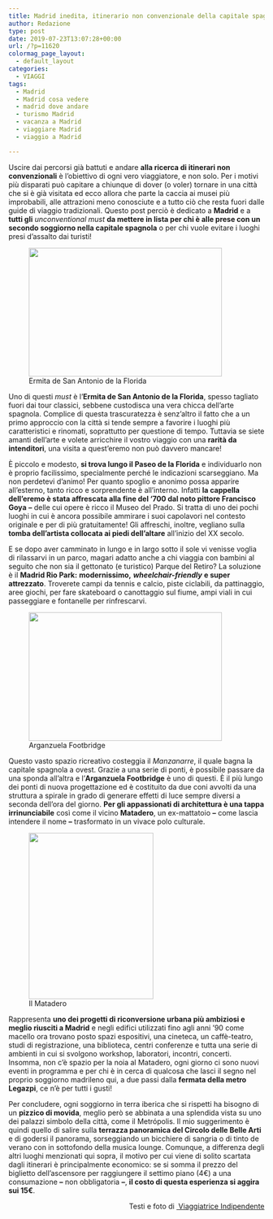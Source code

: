 ```yaml
---
title: Madrid inedita, itinerario non convenzionale della capitale spagnola
author: Redazione
type: post
date: 2019-07-23T13:07:28+00:00
url: /?p=11620
colormag_page_layout:
  - default_layout
categories:
  - VIAGGI
tags:
  - Madrid
  - Madrid cosa vedere
  - madrid dove andare
  - turismo Madrid
  - vacanza a Madrid
  - viaggiare Madrid
  - viaggio a Madrid

---
```

Uscire dai percorsi già battuti e andare **alla ricerca di itinerari non convenzionali** è l&#8217;obiettivo di ogni vero viaggiatore, e non solo. Per i motivi più disparati può capitare a chiunque di dover (o voler) tornare in una città che si è già visitata ed ecco allora che parte la caccia ai musei più improbabili, alle attrazioni meno conosciute e a tutto ciò che resta fuori dalle guide di viaggio tradizionali. Questo post perciò è dedicato a **Madrid** e a **tutti gli** _unconventional must_ **da mettere in lista per chi è alle prese con un secondo soggiorno nella capitale spagnola** o per chi vuole evitare i luoghi presi d&#8217;assalto dai turisti!

<figure id="attachment_11623" aria-describedby="caption-attachment-11623" style="width: 380px" class="wp-caption alignleft"><img decoding="async" loading="lazy" class="wp-image-11623" src="https://progressonline.it/wp-content/uploads/2019/07/eremo-300x200.jpg" alt="" width="380" height="253" /><figcaption id="caption-attachment-11623" class="wp-caption-text">Ermita de San Antonio de la Florida</figcaption></figure>

Uno di questi _must_ è l&#8217;**Ermita de San Antonio de la Florida**, spesso tagliato fuori dai tour classici, sebbene custodisca una vera chicca dell&#8217;arte spagnola. Complice di questa trascuratezza è senz&#8217;altro il fatto che a un primo approccio con la città si tende sempre a favorire i luoghi più caratteristici e rinomati, soprattutto per questione di tempo. Tuttavia se siete amanti dell&#8217;arte e volete arricchire il vostro viaggio con una **rarità da intenditori**, una visita a quest&#8217;eremo non può davvero mancare!

È piccolo e modesto, **si trova lungo il Paseo de la Florida** e individuarlo non è proprio facilissimo, specialmente perché le indicazioni scarseggiano. Ma non perdetevi d&#8217;animo! Per quanto spoglio e anonimo possa apparire all&#8217;esterno, tanto ricco e sorprendente è all&#8217;interno. Infatti **la cappella dell&#8217;eremo è stata affrescata alla fine del &#8216;700 dal noto pittore Francisco Goya** **&#8211;** delle cui opere è ricco il Museo del Prado. Si tratta di uno dei pochi luoghi in cui è ancora possibile ammirare i suoi capolavori nel contesto originale e per di più gratuitamente! Gli affreschi, inoltre, vegliano sulla **tomba dell&#8217;artista collocata ai piedi dell&#8217;altare** all&#8217;inizio del XX secolo.

E se dopo aver camminato in lungo e in largo sotto il sole vi venisse voglia di rilassarvi in un parco, magari adatto anche a chi viaggia con bambini al seguito che non sia il gettonato (e turistico) Parque del Retiro? La soluzione è il **Madrid Rio Park:** **modernissimo,** _**wheelchair-friendly**_ **e super attrezzato**. Troverete campi da tennis e calcio, piste ciclabili, da pattinaggio, aree giochi, per fare skateboard o canottaggio sul fiume, ampi viali in cui passeggiare e fontanelle per rinfrescarvi.

<figure id="attachment_11622" aria-describedby="caption-attachment-11622" style="width: 380px" class="wp-caption alignright"><img decoding="async" loading="lazy" class="wp-image-11622" src="https://progressonline.it/wp-content/uploads/2019/07/arganzuela-footbridge-1-300x200.jpg" alt="" width="380" height="253" /><figcaption id="caption-attachment-11622" class="wp-caption-text">Arganzuela Footbridge</figcaption></figure>

Questo vasto spazio ricreativo costeggia il _Manzanarre_, il quale bagna la capitale spagnola a ovest. Grazie a una serie di ponti, è possibile passare da una sponda all&#8217;altra e l&#8217;**Arganzuela Footbridge** è uno di questi. È il più lungo dei ponti di nuova progettazione ed è costituito da due coni avvolti da una struttura a spirale in grado di generare effetti di luce sempre diversi a seconda dell&#8217;ora del giorno. **Per gli appassionati di architettura è una tappa irrinunciabile** così come il vicino **Matadero**, un ex-mattatoio **&#8211;** come lascia intendere il nome **&#8211;** trasformato in un vivace polo culturale.

<figure id="attachment_11624" aria-describedby="caption-attachment-11624" style="width: 245px" class="wp-caption alignleft"><img decoding="async" loading="lazy" class="wp-image-11624" src="https://progressonline.it/wp-content/uploads/2019/07/matadero-225x300.jpg" alt="" width="245" height="327" /><figcaption id="caption-attachment-11624" class="wp-caption-text">Il Matadero</figcaption></figure>

Rappresenta **uno dei progetti di riconversione urbana più ambiziosi e meglio riusciti a Madrid** e negli edifici utilizzati fino agli anni &#8217;90 come macello ora trovano posto spazi espositivi, una cineteca, un caffè-teatro, studi di registrazione, una biblioteca, centri conferenze e tutta una serie di ambienti in cui si svolgono workshop, laboratori, incontri, concerti. Insomma, non c&#8217;è spazio per la noia al Matadero, ogni giorno ci sono nuovi eventi in programma e per chi è in cerca di qualcosa che lasci il segno nel proprio soggiorno madrileno qui, a due passi dalla **fermata della metro Legazpi**, ce n&#8217;è per tutti i gusti!

Per concludere, ogni soggiorno in terra iberica che si rispetti ha bisogno di un **pizzico di movida**, meglio però se abbinata a una splendida vista su uno dei palazzi simbolo della città, come il Metrópolis. Il mio suggerimento è quindi quello di salire sulla **terrazza panoramica del Circolo delle Belle Arti** e di godersi il panorama, sorseggiando un bicchiere di sangria o di tinto de verano con in sottofondo della musica lounge. Comunque, a differenza degli altri luoghi menzionati qui sopra, il motivo per cui viene di solito scartata dagli itinerari è principalmente economico: se si somma il prezzo del biglietto dell&#8217;ascensore per raggiungere il settimo piano (4€) a una consumazione **&#8211;** non obbligatoria **&#8211;**, **il costo di questa esperienza si aggira sui 15€**.

<p style="text-align: right;">
  Testi e foto di <a href="https://viaggiatriceindipendente.com"> Viaggiatrice Indipendente</a>
</p>